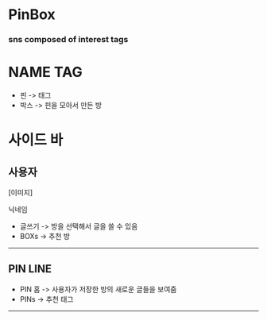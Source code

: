 # PinBox
### sns composed of interest tags

# NAME TAG

* 핀   -> 태그
* 박스 -> 핀을 모아서 만든 방

# 사이드 바
## 사용자

[이미지]

닉네임

* 글쓰기 -> 방을 선택해서 글을 쓸 수 있음
* BOXs   -> 추천 방

--------------

## PIN LINE

* PIN 홈 -> 사용자가 저장한 방의 새로운 글들을 보여줌
* PINs   -> 추천 태그

--------------
